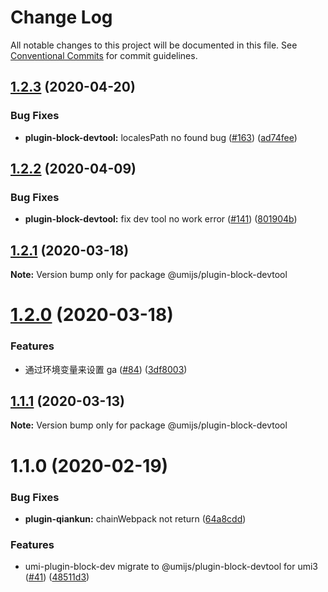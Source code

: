 # Change Log

All notable changes to this project will be documented in this file. See [Conventional Commits](https://conventionalcommits.org) for commit guidelines.

## [1.2.3](https://github.com/umijs/plugins/compare/@umijs/plugin-block-devtool@1.2.2...@umijs/plugin-block-devtool@1.2.3) (2020-04-20)

### Bug Fixes

- **plugin-block-devtool:** localesPath no found bug ([#163](https://github.com/umijs/plugins/issues/163)) ([ad74fee](https://github.com/umijs/plugins/commit/ad74fee5e321c59df0c56bc9b9d698148ab90695))

## [1.2.2](https://github.com/umijs/plugins/compare/@umijs/plugin-block-devtool@1.2.1...@umijs/plugin-block-devtool@1.2.2) (2020-04-09)

### Bug Fixes

- **plugin-block-devtool:** fix dev tool no work error ([#141](https://github.com/umijs/plugins/issues/141)) ([801904b](https://github.com/umijs/plugins/commit/801904baafd2eee7aeee0cf60713ed2671d3dd13))

## [1.2.1](https://github.com/umijs/plugins/compare/@umijs/plugin-block-devtool@1.2.0...@umijs/plugin-block-devtool@1.2.1) (2020-03-18)

**Note:** Version bump only for package @umijs/plugin-block-devtool

# [1.2.0](https://github.com/umijs/plugins/compare/@umijs/plugin-block-devtool@1.1.1...@umijs/plugin-block-devtool@1.2.0) (2020-03-18)

### Features

- 通过环境变量来设置 ga ([#84](https://github.com/umijs/plugins/issues/84)) ([3df8003](https://github.com/umijs/plugins/commit/3df80031a6b5e69155b36d6132b0e9d17361a16c))

## [1.1.1](https://github.com/umijs/plugins/compare/@umijs/plugin-block-devtool@1.1.0...@umijs/plugin-block-devtool@1.1.1) (2020-03-13)

**Note:** Version bump only for package @umijs/plugin-block-devtool

# 1.1.0 (2020-02-19)

### Bug Fixes

- **plugin-qiankun:** chainWebpack not return ([64a8cdd](https://github.com/umijs/plugins/commit/64a8cdd58735c97cba46286f72243ae0bfc0c87e))

### Features

- umi-plugin-block-dev migrate to @umijs/plugin-block-devtool for umi3 ([#41](https://github.com/umijs/plugins/issues/41)) ([48511d3](https://github.com/umijs/plugins/commit/48511d334146e5142706ea638001bbd2c8eecc7b))
